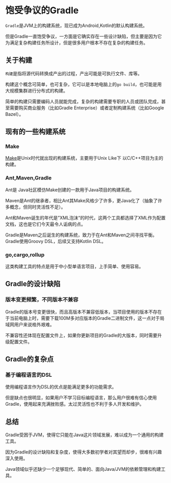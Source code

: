 # 饱受争议的Gradle

`Gradle`是JVM上的构建系统，现已成为Android,Kotlin的默认构建系统。

但是Gradle一直饱受争议，一方面是它确实存在一些设计缺陷，但主要是因为它为满足复杂构建任务所设计，但是很多用户根本不存在复杂的构建任务。

## 关于构建

`构建`是指将源代码转换成产出的过程，产出可能是可执行文件、库等。

构建这个概念可简单，也可复杂，它可以是本地电脑上的`go build`，也可能是用大规模集群进行分布式的构建。

简单的构建只需要编码人员就能完成，复杂的构建需要专职的人员或团队完成，甚至需要购买商业服务（比如Gradle Enterprise）或者定制构建系统（比如Google Bazel）。

## 现有的一些构建系统

### Make

[Make](https://en.wikipedia.org/wiki/Make_(software))是Unix时代就出现的构建系统，主要用于Unix Like下 以C/C++项目为主的构建。

### Ant,Maven,Gradle

Ant是 Java社区模仿Make创建的一款用于Java项目的构建系统。

Maven是Ant的继承者，相比Ant其Make风格少了许多，更Java化了（抽象了许多概念，但同时灵活性不足）。

Ant和Maven诞生的年代是”XML泡沫“的时代，这两个工具都选择了XML作为配置文档，这也是它们今天最令人诟病的点。

Gradle是Maven之后诞生的构建系统，致力于在Ant和Maven之间寻找平衡。Gradle使用Groovy DSL，后续又支持Kotlin DSL。

### go,cargo,rollup

这类构建工具的特点是用于中小型单语言项目，上手简单、使用容易。

## Gradle的设计缺陷

### 版本变更频繁，不同版本不兼容

Gradle的版本号变更很快，而且高版本不兼容低版本，当项目使用的版本不存在于当前电脑上时，需要下载100M多对应版本的Gradle二进制文件，这一点对于局域网用户来说格外艰难。

不兼容性还体现在配置文件上，如果你更新项目的Gradle的大版本，同时需要升级配置文件。

## Gradle的复杂点

### 基于编程语言的DSL

使用编程语言作为DSL的优点是能满足更多的功能需求。

但是缺点也很明显，如果用户不学习目标编程语言，那么用户很难有信心使用Gradle，使用起来充满挫败感。太过灵活性也不利于多人开发和维护。

## 总结

Gradle受困于JVM，使得它只能在Java这片领域发展，难以成为一个通用的构建工具。

因为Gradle的设计缺陷和复杂度，使得大多数初学者对其望而却步，很难有兴趣深入使用。

Java领域似乎还缺少一个足够现代、简单的、面向Java/JVM的依赖管理和构建工具。
